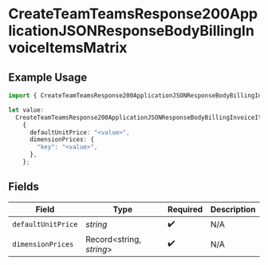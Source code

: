 # CreateTeamTeamsResponse200ApplicationJSONResponseBodyBillingInvoiceItemsMatrix

## Example Usage

```typescript
import { CreateTeamTeamsResponse200ApplicationJSONResponseBodyBillingInvoiceItemsMatrix } from "@vercel/sdk/models/operations";

let value:
  CreateTeamTeamsResponse200ApplicationJSONResponseBodyBillingInvoiceItemsMatrix =
    {
      defaultUnitPrice: "<value>",
      dimensionPrices: {
        "key": "<value>",
      },
    };
```

## Fields

| Field                    | Type                     | Required                 | Description              |
| ------------------------ | ------------------------ | ------------------------ | ------------------------ |
| `defaultUnitPrice`       | *string*                 | :heavy_check_mark:       | N/A                      |
| `dimensionPrices`        | Record<string, *string*> | :heavy_check_mark:       | N/A                      |